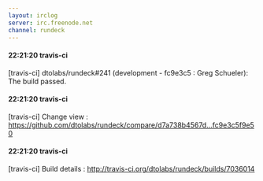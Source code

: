 ```yaml
---
layout: irclog
server: irc.freenode.net
channel: rundeck
---
```


#### 22:21:20 travis-ci
 \[travis-ci\] dtolabs/rundeck#241 (development - fc9e3c5 : Greg Schueler): The build passed.
#### 22:21:20 travis-ci
 \[travis-ci\] Change view : https://github.com/dtolabs/rundeck/compare/d7a738b4567d...fc9e3c5f9e50
#### 22:21:20 travis-ci
 \[travis-ci\] Build details : http://travis-ci.org/dtolabs/rundeck/builds/7036014

